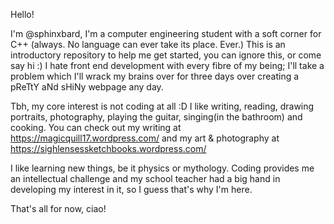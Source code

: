 Hello!

I'm @sphinxbard, I'm a computer engineering student with a soft corner for C++ (always. No language can ever take its place. Ever.) 
This is an introductory repository to help me get started, you can ignore this, or come say hi :) 
I hate front end development with every fibre of my being; I'll take a problem which I'll wrack my brains over for three days over creating a pReTtY aNd sHiNy webpage any day. 

Tbh, my core interest is not coding at all :D I like writing, reading, drawing portraits, photography, playing the guitar, singing(in the bathroom) and cooking. You can check out my writing at https://magicquill17.wordpress.com/ and my art & photography at https://sighlensessketchbooks.wordpress.com/

I like learning new things, be it physics or mythology. Coding provides me an intellectual challenge and my school teacher had a big hand in developing my interest in it, so I guess that's why I'm here. 

That's all for now, ciao!
